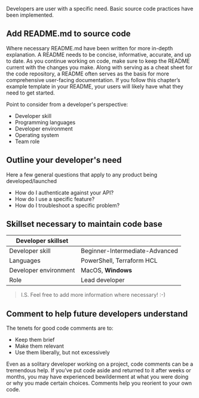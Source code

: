 Developers are user with a specific need. Basic source code practices have been implemented.

## Add README.md to source code
Where necessary README.md have been written for more in-depth explanation. A README needs to be concise, informative, accurate, and up to date. As you continue working on code, make sure to keep the README current with the changes you make. Along with serving as a cheat sheet for the code repository, a README often serves as the basis for more comprehensive user-facing documentation. If you follow this chapter’s example template in your README, your users will likely have what they need to get started.

Point to consider from a developer's perspective:

- Developer skill
- Programming languages
- Developer environment
- Operating system
- Team role

## Outline your developer's need

Here a few general questions that apply to any product being developed/launched

- How do I authenticate against your API?
- How do I use a specific feature?
- How do I troubleshoot a specific problem?

## Skillset necessary to maintain code base

|  Developer skillset  |   |
|--|--|
| Developer skill |  Beginner-Intermediate-Advanced|
| Languages |  PowerShell, Terraform HCL |
| Developer environment | MacOS, **Windows** |
| Role | Lead developer |

>I.S. Feel free to add more information where necessary! :-)

## Comment to help future developers understand

The tenets for good code comments are to:
- Keep them brief
- Make them relevant
- Use them liberally, but not excessively

Even as a solitary developer working on a project, code comments can be a tremendous help. If you’ve put code aside and returned to it after weeks or months, you may have experienced bewilderment at what you were doing or why you made certain choices. Comments help you reorient to your own code.